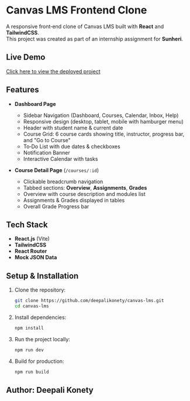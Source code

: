 # Canvas LMS Frontend Clone

A responsive front‑end clone of Canvas LMS built with **React** and **TailwindCSS**.  
This project was created as part of an internship assignment for **Sunheri**.

## Live Demo
[Click here to view the deployed project](https://canvas-lms-three.vercel.app/)

## Features
- **Dashboard Page**
  - Sidebar Navigation (Dashboard, Courses, Calendar, Inbox, Help)
  - Responsive design (desktop, tablet, mobile with hamburger menu)
  - Header with student name & current date
  - Course Grid: 6 course cards showing title, instructor, progress bar, and "Go to Course"
  - To‑Do List with due dates & checkboxes
  - Notification Banner
  - Interactive Calendar with tasks

- **Course Detail Page** (`/courses/:id`)
  - Clickable breadcrumb navigation
  - Tabbed sections: **Overview**, **Assignments**, **Grades**
  - Overview with course description and modules list
  - Assignments & Grades displayed in tables
  - Overall Grade Progress bar

## Tech Stack
- **React.js** (Vite)
- **TailwindCSS**
- **React Router**
- **Mock JSON Data**

## Setup & Installation
1. Clone the repository:
   ```bash
   git clone https://github.com/deepalikonety/canvas-lms.git
   cd canvas-lms
2. Install dependencies:
   ```bash
   npm install
3. Run the project locally:
   ```bash
   npm run dev
4. Build for production:
   ```bash
   npm run build
   
## Author: Deepali Konety
